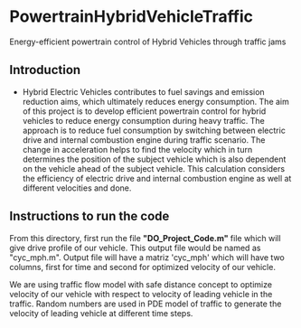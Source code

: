 # PowertrainHybridVehicleTraffic
Energy-efficient powertrain control of Hybrid Vehicles through traffic jams

## Introduction

- Hybrid Electric Vehicles contributes to fuel savings and emission reduction aims, which ultimately reduces energy consumption. The aim of this project is to develop efficient powertrain control for hybrid vehicles to reduce energy consumption during heavy traffic. The approach is to reduce fuel consumption by switching between electric drive and internal combustion engine during traffic scenario. The change in acceleration helps to find the velocity which in turn determines the position of the subject vehicle which is also dependent on the vehicle ahead of the subject vehicle. This calculation considers the efficiency of electric drive and internal combustion engine as well at different velocities and done.

## Instructions to run the code
From this directory, first run the file **"DO_Project_Code.m"** file which will give drive profile of our vehicle. This output file would be named as "cyc_mph.m". Output file will have a matriz 'cyc_mph' which will have two columns, first for time and second for optimized velocity of our vehicle.

We are using traffic flow model with safe distance concept to optimize velocity of our vehicle with respect to velocity of leading vehicle in the traffic. Random numbers are used in PDE model of traffic to generate the velocity of leading vehicle at different time steps.
